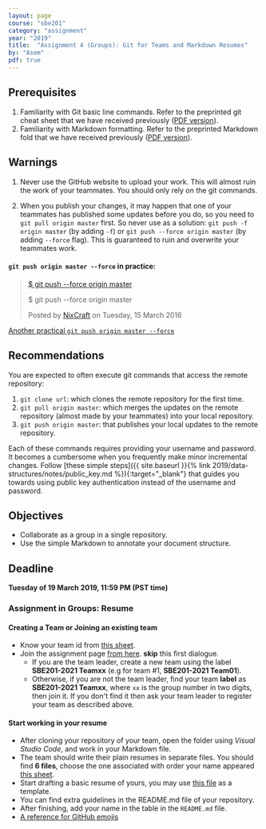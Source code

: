 ```yaml
---
layout: page
course: "sbe201"
category: "assignment"
year: "2019"
title:  "Assignment 4 (Groups): Git for Teams and Markdown Resumes"
by: "Asem"
pdf: true
---
```


## Prerequisites

1. Familiarity with Git basic line commands. Refer to the preprinted git cheat sheet that we have received previously ([PDF version](https://education.github.com/git-cheat-sheet-education.pdf)).
2. Familiarity with Markdown formatting. Refer to the preprinted Markdown fold that we have received previously ([PDF version](https://enterprise.github.com/downloads/en/markdown-cheatsheet.pdf)).

## Warnings

1. <p class="text-danger" markdown="1">Never use the GitHub website to upload your work. This will almost ruin the work of your teammates. You should only rely on the git commands.</p>
1. When you publish your changes, it may happen that one of your teammates has published some updates before you do, so you need to `git pull origin master` first. So never use as a solution: `git push -f origin master` (by adding `-f`) or `git push --force origin master` (by adding `--force` flag). This is guaranteed to ruin and overwrite your teammates work.

#### `git push origin master --force` in practice:

<div class="fb-video" data-href="https://www.facebook.com/nixcraft/videos/1258756887471020/" data-width="500" data-show-text="true"><blockquote cite="https://developers.facebook.com/nixcraft/videos/1258756887471020/" class="fb-xfbml-parse-ignore"><a href="https://developers.facebook.com/nixcraft/videos/1258756887471020/">$ git push --force origin master</a><p>$ git push --force origin master</p>Posted by <a href="https://www.facebook.com/nixcraft/">NixCraft</a> on Tuesday, 15 March 2016</blockquote></div>



[Another practical `git push origin master --force`](https://66.media.tumblr.com/864179eb909776f6208ce1ab8a82c36d/tumblr_o0t4eiOvyQ1v060foo1_500.gif?fbclid=IwAR0X9RShZNjoJ7JC_fCCpHUQOsraMkFnuaZT4ZOwKApYuSP28wU6U2mc1Gk)

## Recommendations

You are expected to often execute git commands that access the remote repository:
    
 1. `git clone url`: which clones the remote repository for the first time.
 2. `git pull origin master`: which merges the updates on the remote repository (almost made by your teammates) into your local repository. 
 3. `git push origin master`: that publishes your local updates to the remote repository.
 
Each of these commands requires providing your username and password. It becomes a cumbersome when you frequently make minor incremental changes. Follow [these simple steps]({{ site.baseurl }}{% link 2019/data-structures/notes/public_key.md %}){:target="_blank"} that guides you towards using public key authentication instead of the username and password.

## Objectives

* Collaborate as a group in a single repository.
* Use the simple Markdown to annotate your document structure.

## Deadline

**Tuesday of 19 March 2019, 11:59 PM (PST time)**

### Assignment in Groups: Resume

#### Creating a Team or Joining an existing team

* Know your team id from [this sheet](https://docs.google.com/spreadsheets/d/1W2bvlF3XUEBwjQ2ArbhgaEqx3ZhwbjIb1bT_OJaZ7cU/edit?usp=sharing).
* Join the assignment page [from here](https://classroom.github.com/g/MhjXa_SX). **skip** this first dialogue.
    * If you are the team leader, create a new team using the label **SBE201-2021 Teamxx** (e.g for team \#1, **SBE201-2021 Team01**).
    * Otherwise, if you are not the team leader, find your team **label** as **SBE201-2021 Teamxx**, where `xx` is the group number in two digits, then join it. If you don't find it then ask your team leader to register your team as described above.
    

#### Start working in your resume

* After cloning your repository of your team, open the folder using *Visual Studio Code*, and work in your Markdown file. 
* The team should write their plain resumes in separate files. You should find **6 files**, choose the one associated with order your name appeared [this sheet](https://docs.google.com/spreadsheets/d/1W2bvlF3XUEBwjQ2ArbhgaEqx3ZhwbjIb1bT_OJaZ7cU/edit?usp=sharing).
* Start drafting a basic resume of yours, you may use [this file](/2019/data-structures/assignments/resumes/asem) as a template.
* You can find extra guidelines in the README.md file of your repository.
* After finishing, add your name in the table in the `README.md` file.
* [A reference for GitHub emojis](https://gist.github.com/rxaviers/7360908)